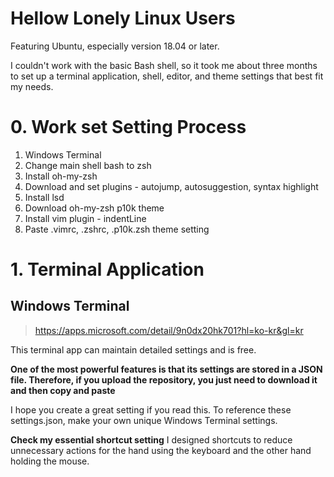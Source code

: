 # Hellow Lonely Linux Users
Featuring Ubuntu, especially version 18.04 or later.

I couldn't work with the basic Bash shell, so it took me about three months to set up a terminal application, shell, editor, and theme settings that best fit my needs.

# 0. Work set Setting Process
1. Windows Terminal
2. Change main shell bash to zsh
3. Install oh-my-zsh
4. Download and set plugins - autojump, autosuggestion, syntax highlight
5. Install lsd
6. Download oh-my-zsh p10k theme
7. Install vim plugin - indentLine
8. Paste .vimrc, .zshrc, .p10k.zsh theme setting

# 1. Terminal Application
## Windows Terminal
> https://apps.microsoft.com/detail/9n0dx20hk701?hl=ko-kr&gl=kr

This terminal app can maintain detailed settings and is free.

**One of the most powerful features is that its settings are stored in a JSON file. Therefore, if you upload the repository, you just need to download it and then copy and paste**

I hope you create a great setting if you read this. To reference these settings.json, make your own unique Windows Terminal settings.

**Check my essential shortcut setting**
I designed shortcuts to reduce unnecessary actions for the hand using the keyboard and the other hand holding the mouse.


